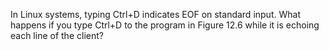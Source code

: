 In Linux systems, typing Ctrl+D indicates EOF on standard input. What happens
if you type Ctrl+D to the program in Figure 12.6 while it is echoing each line of
the client?
